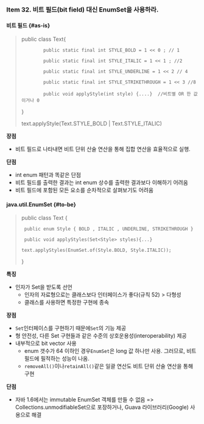 ### Item 32. 비트 필드\(bit field\) 대신 EnumSet을 사용하라.

#### 비트 필드 {#as-is}

> public class Text{
>
> ```
>         public static final int STYLE_BOLD = 1 << 0 ; // 1
>
>         public static final int STYLE_ITALIC = 1 << 1 ; //2
>
>         public static final int STYLE_UNDERLINE = 1 << 2 // 4
>
>         public static final int STYLE_STRIKETHROUGH = 1 << 3 //8
>
>         public void applyStyle(int style) {....}  //비트별 OR 한 값이거나 0
> ```
>
> }
>
> text.applyStyle\(Text.STYLE\_BOLD \| Text.STYLE\_ITALIC\)

**장점**

* 비트 필드로 나타내면 비트 단위 산술 연산을 통해 집합 연산을 효율적으로 실행.

**단점**

* int enum 패턴과 똑같은 단점
* 비트 필드를 출력한 결과는 int enum 상수를 출력한 결과보다 이해하기 어려움
* 비트 필드에 포함된 모든 요소를 순차적으로 살펴보기도 어려움

#### java.util.EnumSet {#to-be}

> public class Text {
>
> ```
>  public enum Style { BOLD , ITALIC , UNDERLINE, STRIKETHROUGH }
>
>  public void applyStyles(Set<Style> styles){...}
>
> text.applyStyles(EnumSet.of(Style.BOLD, Style.ITALIC));
> ```
>
> }

**특징**

* 인자가 Set을 받도록 선언
  * 인자의 자료형으로는 클래스보다 인터페이스가 좋다\(규칙 52\) &gt; 다형성
  * 클래스를 사용하면 특정한 구현에 종속

**장점**

* `Set`인터페이스를 구현하기 때문에`Set`의 기능 제공
* 형 안전성, 다른 Set 구현들과 같은 수준의 상호운용성\(interoperability\) 제공
* 내부적으로 bit vector 사용
  * enum 갯수가 64 이하인 경우`EnumSet`은 long 값 하나만 사용. 그러므로, 비트 필드에 필적하는 성능이 나옴.
  * `removeAll()`이나`retainAll()`같은 일괄 연산도 비트 단위 산술 연산을 통해 구현

**단점**

* 자바 1.6에서는 immutable EnumSet 객체를 만들 수 없음 =&gt;
  Collections.unmodifiableSet으로 포장하거나, Guava 라이브러리\(Google\) 사용으로 해결



